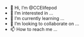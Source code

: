 - 👋 Hi, I’m @CCElifepod
- 👀 I’m interested in ...
- 🌱 I’m currently learning ...
- 💞️ I’m looking to collaborate on ...
- 📫 How to reach me ...

<!---
CCElifepod/CCElifepod is a ✨ special ✨ repository because its `README.md` (this file) appears on your GitHub profile.
You can click the Preview link to take a look at your changes.
--->

